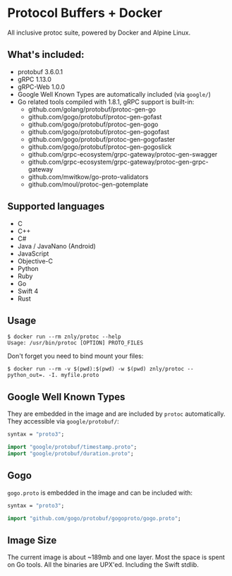 # Protocol Buffers + Docker
All inclusive protoc suite, powered by Docker and Alpine Linux.

## What's included:
- protobuf 3.6.0.1
- gRPC 1.13.0
- gRPC-Web 1.0.0
- Google Well Known Types are automatically included (via `google/`)
- Go related tools compiled with 1.8.1, gRPC support is built-in:
  - github.com/golang/protobuf/protoc-gen-go
  - github.com/gogo/protobuf/protoc-gen-gofast
  - github.com/gogo/protobuf/protoc-gen-gogo
  - github.com/gogo/protobuf/protoc-gen-gogofast
  - github.com/gogo/protobuf/protoc-gen-gogofaster
  - github.com/gogo/protobuf/protoc-gen-gogoslick
  - github.com/grpc-ecosystem/grpc-gateway/protoc-gen-swagger
  - github.com/grpc-ecosystem/grpc-gateway/protoc-gen-grpc-gateway
  - github.com/mwitkow/go-proto-validators
  - github.com/moul/protoc-gen-gotemplate

## Supported languages
- C
- C++
- C#
- Java / JavaNano (Android)
- JavaScript
- Objective-C
- Python
- Ruby
- Go
- Swift 4
- Rust

## Usage
```
$ docker run --rm znly/protoc --help
Usage: /usr/bin/protoc [OPTION] PROTO_FILES
```

Don't forget you need to bind mount your files:
```
$ docker run --rm -v $(pwd):$(pwd) -w $(pwd) znly/protoc --python_out=. -I. myfile.proto
```

## Google Well Known Types
They are embedded in the image and are included by `protoc` automatically.
They accessible via `google/protobuf/`:
```protobuf
syntax = "proto3";

import "google/protobuf/timestamp.proto";
import "google/protobuf/duration.proto";
```

## Gogo
`gogo.proto` is embedded in the image and can be included with:
```protobuf
syntax = "proto3";

import "github.com/gogo/protobuf/gogoproto/gogo.proto";
```

## Image Size
The current image is about ~189mb and one layer. Most the space is spent on Go tools.
All the binaries are UPX'ed. Including the Swift stdlib.
